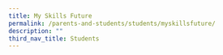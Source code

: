 ```yaml
---
title: My Skills Future
permalink: /parents-and-students/students/myskillsfuture/
description: ""
third_nav_title: Students
---
```

